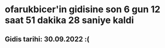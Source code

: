 # ofarukbicer'in gidisine son 6 gun 12 saat 51 dakika 28 saniye kaldi

## Gidis tarihi: 30.09.2022 :(